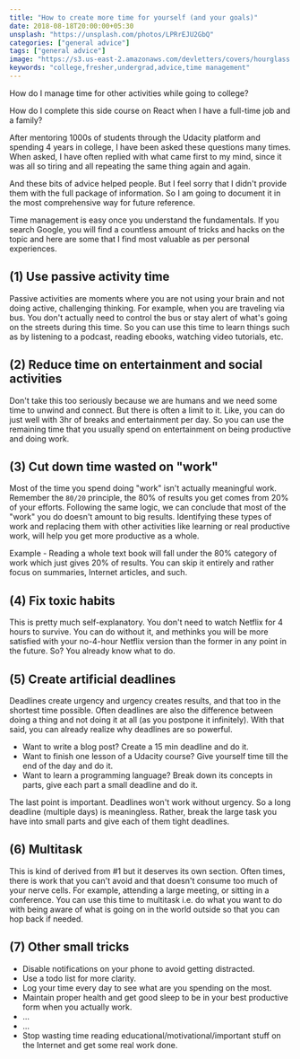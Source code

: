 ```yaml
---
title: "How to create more time for yourself (and your goals)"
date: 2018-08-18T20:00:00+05:30
unsplash: "https://unsplash.com/photos/LPRrEJU2GbQ"
categories: ["general advice"]
tags: ["general advice"]
image: "https://s3.us-east-2.amazonaws.com/devletters/covers/hourglass.jpeg"
keywords: "college,fresher,undergrad,advice,time management"
---
```


How do I manage time for other activities while going to college?

How do I complete this side course on React when I have a full-time job and a family?

After mentoring 1000s of students through the Udacity platform and spending 4 years in college, I have been asked these questions many times. When asked, I have often replied with what came first to my mind, since it was all so tiring and all repeating the same thing again and again. 

And these bits of advice helped people. But I feel sorry that I didn't provide them with the full package of information. So I am going to document it in the most comprehensive way for future reference.

Time management is easy once you understand the fundamentals. If you search Google, you will find a countless amount of tricks and hacks on the topic and here are some that I find most valuable as per personal experiences.


## (1) Use passive activity time

Passive activities are moments where you are not using your brain and not doing active, challenging thinking. For example, when you are traveling via bus. You don't actually need to control the bus or stay alert of what's going on the streets during this time. So you can use this time to learn things such as by listening to a podcast, reading ebooks, watching video tutorials, etc.

## (2) Reduce time on entertainment and social activities

Don't take this too seriously because we are humans and we need some time to unwind and connect. But there is often a limit to it. Like, you can do just well with 3hr of breaks and entertainment per day. So you can use the remaining time that you usually spend on entertainment on being productive and doing work. 


## (3) Cut down time wasted on "work"

Most of the time you spend doing "work" isn't actually meaningful work. Remember the `80/20` principle, the 80% of results you get comes from 20% of your efforts. Following the same logic, we can conclude that most of the "work" you do doesn't amount to big results. Identifying these types of work and replacing them with other activities like learning or real productive work, will help you get more productive as a whole.

Example - Reading a whole text book will fall under the 80% category of work which just gives 20% of results. You can skip it entirely and rather focus on summaries, Internet articles, and such.

## (4) Fix toxic habits

This is pretty much self-explanatory. You don't need to watch Netflix for 4 hours to survive. You can do without it, and methinks you will be more satisfied with your no-4-hour Netflix version than the former in any point in the future. So? You already know what to do.

## (5) Create artificial deadlines

Deadlines create urgency and urgency creates results, and that too in the shortest time possible. Often deadlines are also the difference between doing a thing and not doing it at all (as you postpone it infinitely). With that said, you can already realize why deadlines are so powerful.

- Want to write a blog post? Create a 15 min deadline and do it.
- Want to finish one lesson of a Udacity course? Give yourself time till the end of the day and do it.
- Want to learn a programming language? Break down its concepts in parts, give each part a small deadline and do it.

The last point is important. Deadlines won't work without urgency. So a long deadline (multiple days) is meaningless. Rather, break the large task you have into small parts and give each of them tight deadlines. 

## (6) Multitask

This is kind of derived from #1 but it deserves its own section. Often times, there is work that you can't avoid and that doesn't consume too much of your nerve cells. For example, attending a large meeting, or sitting in a conference. You can use this time to multitask i.e. do what you want to do with being aware of what is going on in the world outside so that you can hop back if needed.

## (7) Other small tricks

- Disable notifications on your phone to avoid getting distracted.
- Use a todo list for more clarity.
- Log your time every day to see what are you spending on the most.
- Maintain proper health and get good sleep to be in your best productive form when you actually work.
- ...
- ...
- Stop wasting time reading educational/motivational/important stuff on the Internet and get some real work done.

